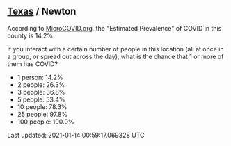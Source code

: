 
## [Texas](/united-states/texas) / Newton

According to [MicroCOVID.org](http://microcovid.org),
the "Estimated Prevalence" of COVID in this county is 14.2%

If you interact with a certain number of people in this location
(all at once in a group, or spread out across the day), what is the chance that
1 or more of them has COVID?

- 1 person: 14.2%
- 2 people: 26.3%
- 3 people: 36.8%
- 5 people: 53.4%
- 10 people: 78.3%
- 25 people: 97.8%
- 100 people: 100.0%

Last updated: 2021-01-14 00:59:17.069328 UTC
